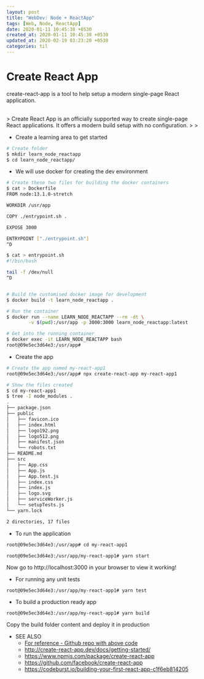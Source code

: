 ```yaml
---
layout: post
title: "WebDev: Node + ReactApp"
tags: [Web, Node, ReactApp]
date: 2020-01-11 10:45:38 +0530
created_at: 2020-01-11 10:45:38 +0530
updated_at: 2020-02-19 03:23:20 +0530
categories: til
---
```



Create React App
===
create-react-app is a tool to help setup a modern single-page React application.

<br/>
> Create React App is an officially supported way to create single-page React applications. It offers a modern build setup with no configuration.
>
> <https://create-react-app.dev/docs/getting-started>
<br/>

* Create a learning area to get started

```bash
# Create folder
$ mkdir learn_node_reactapp
$ cd learn_node_reactapp/
```

* We will use docker for creating the dev environment

```bash
# Create these two files for building the docker containers
$ cat > Dockerfile 
FROM node:13.1.0-stretch

WORKDIR /usr/app

COPY ./entrypoint.sh .

EXPOSE 3000

ENTRYPOINT ["./entrypoint.sh"]
^D

$ cat > entrypoint.sh 
#!/bin/bash

tail -f /dev/null
^D


# Build the customised docker image for development
$ docker build -t learn_node_reactapp .

# Run the container
$ docker run --name LEARN_NODE_REACTAPP --rm -dt \
		-v $(pwd):/usr/app -p 3000:3000 learn_node_reactapp:latest

# Get into the running container
$ docker exec -it LEARN_NODE_REACTAPP bash
root@09e5ec3d64e3:/usr/app#
```

* Create the app

```bash
# Create the app named my-react-app1
root@09e5ec3d64e3:/usr/app# npx create-react-app my-react-app1

# Show the files created
$ cd my-react-app1
$ tree -I node_modules .
.
├── package.json
├── public
│   ├── favicon.ico
│   ├── index.html
│   ├── logo192.png
│   ├── logo512.png
│   ├── manifest.json
│   └── robots.txt
├── README.md
├── src
│   ├── App.css
│   ├── App.js
│   ├── App.test.js
│   ├── index.css
│   ├── index.js
│   ├── logo.svg
│   ├── serviceWorker.js
│   └── setupTests.js
└── yarn.lock

2 directories, 17 files
```

* To run the application

```bash
root@09e5ec3d64e3:/usr/app# cd my-react-app1

root@09e5ec3d64e3:/usr/app/my-react-app1# yarn start
```

Now go to http://localhost:3000 in your browser to view it working!

* For running any unit tests

```
root@09e5ec3d64e3:/usr/app/my-react-app1# yarn test
```

* To build a production ready app

```
root@09e5ec3d64e3:/usr/app/my-react-app1# yarn build
```
Copy the build folder content and deploy it in production

* SEE ALSO
  * [For reference - Github repo with above code](https://github.com/technopreneurG/learn_node_reactapp)
  * <http://create-react-app.dev/docs/getting-started/>
  * <https://www.npmjs.com/package/create-react-app>
  * <https://github.com/facebook/create-react-app>
  * <https://codeburst.io/building-your-first-react-app-c1f6eb814205>
